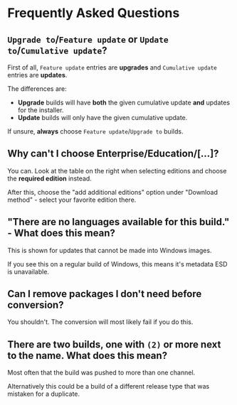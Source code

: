 # Frequently Asked Questions


## `Upgrade to`/`Feature update` or `Update to`/`Cumulative update`?

First of all, `Feature update` entries are **upgrades** and `Cumulative update` entries are **updates**.

The differences are:
 * **Upgrade** builds will have **both** the given cumulative update **and** updates for the installer.
 * **Update** builds will only have the given cumulative update.

If unsure, **always** choose `Feature update`/`Upgrade to` builds.


## Why can't I choose Enterprise/Education/[…]?
You can. Look at the table on the right when selecting editions and choose the **required edition** instead.

After this, choose the "add additional editions" option under "Download method" - select your favorite edition there.


## "There are no languages available for this build." - What does this mean?
This is shown for updates that cannot be made into Windows images.

If you see this on a regular build of Windows, this means it's metadata ESD is unavailable.


## Can I remove packages I don't need before conversion?
You shouldn't. The conversion will most likely fail if you do this.


## There are two builds, one with `(2)` or more next to the name. What does this mean?
Most often that the build was pushed to more than one channel.

Alternatively this could be a build of a different release type that was mistaken for a duplicate.
